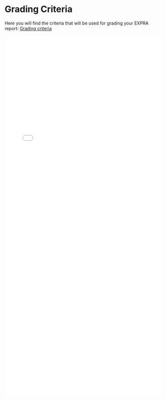 # Grading Criteria

Here you will find the criteria that will be used for grading your EXPRA report: [Grading criteria](../_static/EXPRA_Grading_criteria.pdf) 

<embed src="../_static/EXPRA_Grading_criteria.pdf" width="100%" height="1000px" type="application/pdf">

<embed src="../_static/EXPRA_Grading_criteria.pdf" width="100%" type="application/pdf">
